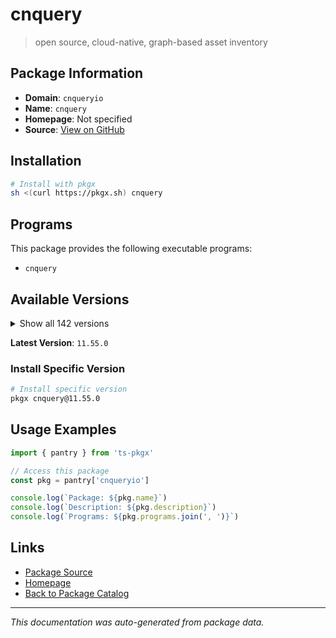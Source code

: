 # cnquery

> open source, cloud-native, graph-based asset inventory

## Package Information

- **Domain**: `cnqueryio`
- **Name**: `cnquery`
- **Homepage**: Not specified
- **Source**: [View on GitHub](https://github.com/pkgxdev/pantry/tree/main/projects/cnquery.io/package.yml)

## Installation

```bash
# Install with pkgx
sh <(curl https://pkgx.sh) cnquery
```

## Programs

This package provides the following executable programs:

- `cnquery`

## Available Versions

<details>
<summary>Show all 142 versions</summary>

- `11.55.0`, `11.54.0`, `11.53.2`, `11.53.1`, `11.53.0`
- `11.52.0`, `11.51.2`, `11.51.1`, `11.51.0`, `11.50.0`
- `11.49.0`, `11.48.0`, `11.47.1`, `11.47.0`, `11.46.2`
- `11.46.1`, `11.46.0`, `11.45.1`, `11.45.0`, `11.44.0`
- `11.43.0`, `11.42.0`, `11.41.0`, `11.40.0`, `11.39.0`
- `11.38.0`, `11.37.1`, `11.37.0`, `11.36.2`, `11.36.1`
- `11.36.0`, `11.35.0`, `11.34.0`, `11.33.1`, `11.33.0`
- `11.32.0`, `11.31.1`, `11.31.0`, `11.30.2`, `11.30.1`
- `11.30.0`, `11.29.0`, `11.28.1`, `11.28.0`, `11.27.0`
- `11.26.0`, `11.25.0`, `11.24.0`, `11.23.2`, `11.23.1`
- `11.23.0`, `11.22.0`, `11.21.1`, `11.21.0`, `11.20.1`
- `11.20.0`, `11.19.1`, `11.19.0`, `11.18.0`, `11.17.0`
- `11.16.1`, `11.16.0`, `11.15.1`, `11.15.0`, `11.14.1`
- `11.14.0`, `11.13.2`, `11.13.1`, `11.13.0`, `11.12.2`
- `11.12.1`, `11.12.0`, `11.11.0`, `11.10.0`, `11.9.1`
- `11.9.0`, `11.8.0`, `11.7.3`, `11.7.2`, `11.7.1`
- `11.7.0`, `11.6.3`, `11.6.2`, `11.6.1`, `11.6.0`
- `11.5.0`, `11.4.3`, `11.4.2`, `11.4.1`, `11.4.0`
- `11.3.1`, `11.3.0`, `11.2.0`, `11.1.1`, `11.1.0`
- `11.0.2`, `11.0.1`, `11.0.0`, `10.12.2`, `10.12.1`
- `10.12.0`, `10.11.1`, `10.11.0`, `10.10.0`, `10.9.3`
- `10.9.2`, `10.9.1`, `10.9.0`, `10.8.4`, `10.8.3`
- `10.8.2`, `10.8.1`, `10.8.0`, `10.7.3`, `10.7.2`
- `10.7.1`, `10.7.0`, `10.6.1`, `10.6.0`, `10.5.0`
- `10.4.2`, `10.4.1`, `10.4.0`, `10.3.4`, `10.3.3`
- `10.3.2`, `10.3.1`, `10.3.0`, `10.2.0`, `10.1.6`
- `10.1.5`, `10.1.4`, `10.1.3`, `10.1.2`, `10.1.1`
- `10.1.0`, `10.0.3`, `10.0.2`, `10.0.1`, `10.0.0`
- `9.14.0`, `9.13.0`

</details>

**Latest Version**: `11.55.0`

### Install Specific Version

```bash
# Install specific version
pkgx cnquery@11.55.0
```

## Usage Examples

```typescript
import { pantry } from 'ts-pkgx'

// Access this package
const pkg = pantry['cnqueryio']

console.log(`Package: ${pkg.name}`)
console.log(`Description: ${pkg.description}`)
console.log(`Programs: ${pkg.programs.join(', ')}`)
```

## Links

- [Package Source](https://github.com/pkgxdev/pantry/tree/main/projects/cnquery.io/package.yml)
- [Homepage](#)
- [Back to Package Catalog](../package-catalog.md)

---

*This documentation was auto-generated from package data.*

